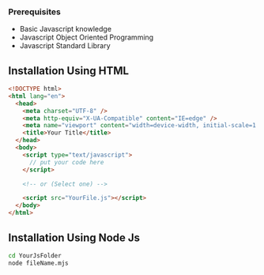 ### Prerequisites

- Basic Javascript knowledge
- Javascript Object Oriented Programming
- Javascript Standard Library


## Installation Using HTML

```html
<!DOCTYPE html>
<html lang="en">
  <head>
    <meta charset="UTF-8" />
    <meta http-equiv="X-UA-Compatible" content="IE=edge" />
    <meta name="viewport" content="width=device-width, initial-scale=1.0" />
    <title>Your Title</title>
  </head>
  <body>
    <script type="text/javascript">
      // put your code here
    </script>

    <!-- or (Select one) --> 

    <script src="YourFile.js"></script>
  </body>
</html>

```

## Installation Using Node Js

```bash
cd YourJsFolder
node fileName.mjs
```
